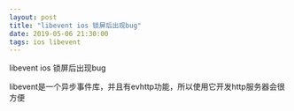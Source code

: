 ```yaml
---
layout: post
title: "libevent ios 锁屏后出现bug"
date: 2019-05-06 21:30:00
tags: ios libevent
---
```

libevent ios 锁屏后出现bug

libevent是一个异步事件库，并且有evhttp功能，所以使用它开发http服务器会很方便